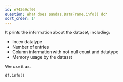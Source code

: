 ```yaml
---
id: e74369cf00
question: What does pandas.DataFrame.info() do?
sort_order: 14
---
```


It prints the information about the dataset, including:

- Index datatype
- Number of entries
- Column information with not-null count and datatype
- Memory usage by the dataset

We use it as:

```python
df.info()
```